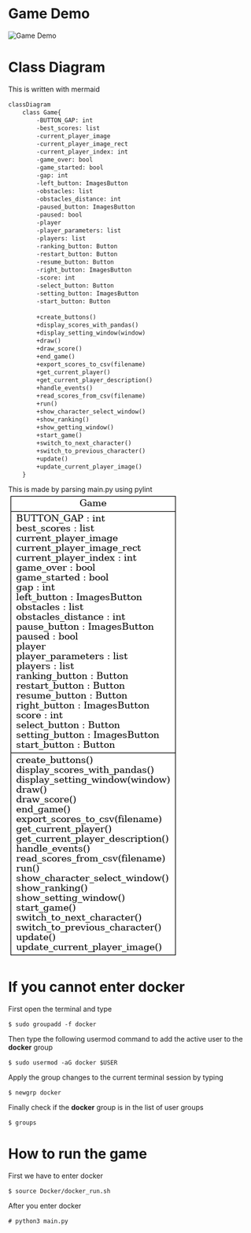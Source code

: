 # Game Demo
![Game Demo](demo_flappy.gif)

# Class Diagram
This is written with mermaid
```mermaid
classDiagram
    class Game{
        -BUTTON_GAP: int
        -best_scores: list
        -current_player_image
        -current_player_image_rect
        -current_player_index: int
        -game_over: bool
        -game_started: bool
        -gap: int
        -left_button: ImagesButton
        -obstacles: list
        -obstacles_distance: int
        -paused_button: ImagesButton
        -paused: bool
        -player
        -player_parameters: list
        -players: list
        -ranking_button: Button
        -restart_button: Button
        -resume_button: Button
        -right_button: ImagesButton
        -score: int
        -select_button: Button
        -setting_button: ImagesButton
        -start_button: Button

        +create_buttons()
        +display_scores_with_pandas()
        +display_setting_window(window)
        +draw()
        +draw_score()
        +end_game()
        +export_scores_to_csv(filename)
        +get_current_player()
        +get_current_player_description()
        +handle_events()
        +read_scores_from_csv(filename)
        +run()
        +show_character_select_window()
        +show_ranking()
        +show_getting_window()
        +start_game()
        +switch_to_next_character()
        +switch_to_previous_character()
        +update()
        +update_current_player_image()
    }
```
This is made by parsing main.py using pylint
![Class Diagram](classes_flappy.png)

# If you cannot enter docker
First open the terminal and type
```
$ sudo groupadd -f docker
```
Then type the following usermod command to add the active user to the **docker** group
```
$ sudo usermod -aG docker $USER
```
Apply the group changes to the current terminal session by typing
```
$ newgrp docker
```
Finally check if the **docker** group is in the list of user groups
```
$ groups
```

# How to run the game
First we have to enter docker
```
$ source Docker/docker_run.sh
```
After you enter docker
```
# python3 main.py
```

